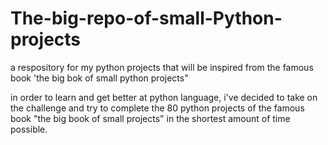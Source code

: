 # The-big-repo-of-small-Python-projects
a respository for my python projects that will be inspired from the famous book 'the big bok of small python projects"

in order to learn and get better at python language, i've decided to take on the challenge and try to complete the 80 python projects of the famous book "the big book of small projects" in the shortest amount of time possible.

